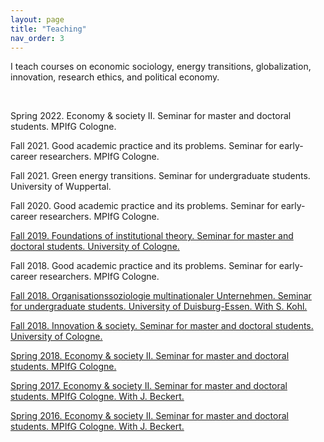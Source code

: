 ```yaml
---
layout: page
title: "Teaching"
nav_order: 3
---
```


I teach courses on economic sociology, energy transitions, globalization, innovation, research ethics, and political economy.

<br/>

Spring 2022. Economy & society II. Seminar for master and doctoral students. MPIfG Cologne.

Fall 2021. Good academic practice and its problems. Seminar for early-career researchers. MPIfG Cologne.

Fall 2021. Green energy transitions. Seminar for undergraduate students. University of Wuppertal.

Fall 2020. Good academic practice and its problems. Seminar for early-career researchers. MPIfG Cologne.

[Fall 2019. Foundations of institutional theory. Seminar for master and doctoral students. University of Cologne.](teaching_files/syl_found_2019.pdf)

Fall 2018. Good academic practice and its problems. Seminar for early-career researchers. MPIfG Cologne.

[Fall 2018. Organisationssoziologie multinationaler Unternehmen. Seminar for undergraduate students. University of Duisburg-Essen. With S. Kohl.](teaching_files/syl_mne_2018.pdf)

[Fall 2018. Innovation & society. Seminar for master and doctoral students. University of Cologne.](teaching_files/syl_innov_2018.pdf)

[Spring 2018. Economy & society II. Seminar for master and doctoral students. MPIfG Cologne.](teaching_files/syl_econsoc_II_2018.pdf)

[Spring 2017. Economy & society II. Seminar for master and doctoral students. MPIfG Cologne. With J. Beckert.](teaching_files/syl_econsoc_II_2017.pdf)

[Spring 2016. Economy & society II. Seminar for master and doctoral students. MPIfG Cologne. With J. Beckert.](teaching_files/syl_econsoc_II_2016.pdf)